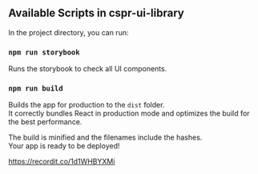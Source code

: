 ## Available Scripts in cspr-ui-library

In the project directory, you can run:

### `npm run storybook`

Runs the storybook to check all UI components.

### `npm run build`

Builds the app for production to the `dist` folder.\
It correctly bundles React in production mode and optimizes the build for the best performance.

The build is minified and the filenames include the hashes.\
Your app is ready to be deployed!

https://recordit.co/1d1WHBYXMi
